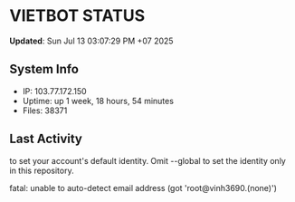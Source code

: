 # VIETBOT STATUS
**Updated**: Sun Jul 13 03:07:29 PM +07 2025

## System Info
- IP: 103.77.172.150
- Uptime: up 1 week, 18 hours, 54 minutes
- Files: 38371

## Last Activity

to set your account's default identity.
Omit --global to set the identity only in this repository.

fatal: unable to auto-detect email address (got 'root@vinh3690.(none)')
